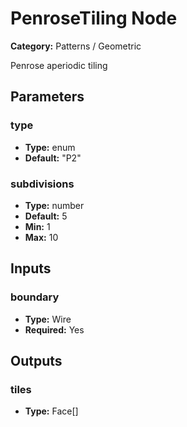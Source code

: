 
# PenroseTiling Node

**Category:** Patterns / Geometric

Penrose aperiodic tiling

## Parameters


### type
- **Type:** enum
- **Default:** "P2"





### subdivisions
- **Type:** number
- **Default:** 5
- **Min:** 1
- **Max:** 10



## Inputs


### boundary
- **Type:** Wire
- **Required:** Yes



## Outputs


### tiles
- **Type:** Face[]




